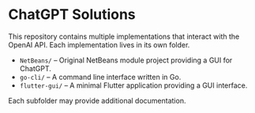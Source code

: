 # ChatGPT Solutions

This repository contains multiple implementations that interact with the OpenAI API. Each implementation lives in its own folder.

- `NetBeans/` – Original NetBeans module project providing a GUI for ChatGPT.
- `go-cli/` – A command line interface written in Go.
- `flutter-gui/` – A minimal Flutter application providing a GUI interface.

Each subfolder may provide additional documentation.

